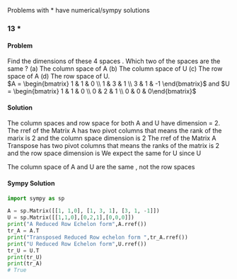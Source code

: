 Problems with * have numerical/sympy solutions
### 13 * 
#### Problem
Find the dimensions of these 4 spaces . Which two of the spaces are the same ? (a) The column space of A (b) The column space of U (c) The row space of A (d) The row space of U.  
$A = \begin{bmatrix} 1 & 1 & 0  \\ 1 & 3 & 1 \\ 3 & 1 & -1   \end{bmatrix}$ and $U = \begin{bmatrix} 1 & 1 & 0 \\ 0 & 2  & 1 \\ 0 & 0 & 0\end{bmatrix}$
#### Solution
The column spaces and row space for both A and U  have dimension = 2.   
The rref of the Matrix A  has two pivot columns that means the rank of the marix is 2 and the column space dimension is 2
The rref of the Matrix A Transpose has two pivot columns that means the ranks of the matrix is 2 and the row space dimension is 
We expect the same for U since U 

The column space of A and U are the same , not the row spaces 

#### Sympy Solution 
```python  
import sympy as sp 

A = sp.Matrix([[1, 1,0], [1, 3, 1], [3, 1, -1]])
U = sp.Matrix([[1,1,0],[0,2,1],[0,0,0]])
print("A Reduced Row Echelon form",A.rref())
tr_A = A.T
print("Transposed Reduced Row echelon form ",tr_A.rref())
print("U Reduced Row Echelon form",U.rref())
tr_U = U.T
print(tr_U)
print(tr_A)
# True
```